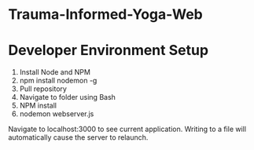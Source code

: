 # Trauma-Informed-Yoga-Web



# Developer Environment Setup

1. Install Node and NPM
2. npm install nodemon -g 
3. Pull repository
4. Navigate to folder using Bash
5. NPM install
6. nodemon webserver.js

Navigate to localhost:3000 to see current application. 
Writing to a file will automatically cause the server to relaunch.
